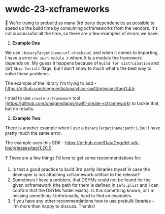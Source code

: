 # wwdc-23-xcframeworks

👋 We're trying to prebuild as many 3rd party dependencies as possible to speed up the build time by consuming xcframeworks from the vendors. It's not successuful all the time, so there are a few examples of errors we have:

1. **Example One** 

We use `.binaryTarget(name:url:checksum)` and when it comes to importing, I have a error `No such module X` where X is a module the framework depends on. My guess it happens because of `Build for distruibution` and (or) `Skip Install` flags, but I don't know to much what's the best way to solve these problems.

The example of the library I'm trying to add - https://github.com/segmentio/analytics-swift/releases/tag/1.4.5

I tried to use `create-xcframework` tool (https://github.com/unsignedapps/swift-create-xcframework) to tackle that, but no results.


2. **Example Two**

There is another example when I use a `binaryTarget(name:path:)`, but I have pretty much the same error.

The example uses this SDK - https://github.com/DataDog/dd-sdk-ios/releases/tag/1.20.0


❓ There are a few things I'd love to get some recommendations for:

1. Is that a good practice to build 3rd partly libraries mysef in case the developer is not attaching xcframework artifact to the release?
2. Sometimes I have a problem, that DSYMs could not be found for the given xcframework (the path for them is defined in `Info.plist` and I can confirm that the DSYMs folder exists). Is this something known, or I'm missing something. Unfortunatly, hard to find an examples.
3. If you have any other recommendations how to use prebuilt libraries - I'm more than happy to discuss. Thanks!
